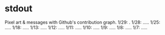 # stdout
Pixel art &amp; messages with Github's contribution graph.
1/29: .
1/28: .....
1/25: .....
1/18: .....
1/13: .....
1/12: .....
1/11: .....
1/10: .....
1/9: .....
1/8: .....
1/7: .....

